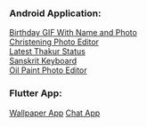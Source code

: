 
### Android Application:
<a href='https://play.google.com/store/apps/details?id=kyraa.blackfoxapps.birthday.photo.gif.name'>Birthday GIF With Name and Photo</a><br>
<a href='https://play.google.com/store/apps/details?id=kyraa.blackfox.christeningcardeditor'>Christening Photo Editor</a><br>
<a href='https://play.google.com/store/apps/details?id=com.thakurstatusinhindi.best.top.latest2019'>Latest Thakur Status</a><br>
<a href='https://play.google.com/store/apps/details?id=kyraa.sanskrit.keyboard.myphotokeyboard'>Sanskrit Keyboard</a><br>
<a href='https://play.google.com/store/apps/details?id=com.mitpi.oilpaint'>Oil Paint Photo Editor</a><br>

### Flutter App:
<a href='https://drive.google.com/file/d/1aYP6X1F4zx_NEjI_Dm6Ty3D-LI6W3I-r/view?usp=sharing'>Wallpaper App</a>
<a href='https://drive.google.com/file/d/19iQyjm7TUSMKo-qJTj6uwTrgsMKtTkd-/view?usp=sharing'>Chat App</a>

